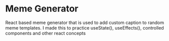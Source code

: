# Meme Generator
React based meme generator that is used to add custom caption to random meme templates. I made this to practice useState(), useEffects(), controlled components and other react concepts
